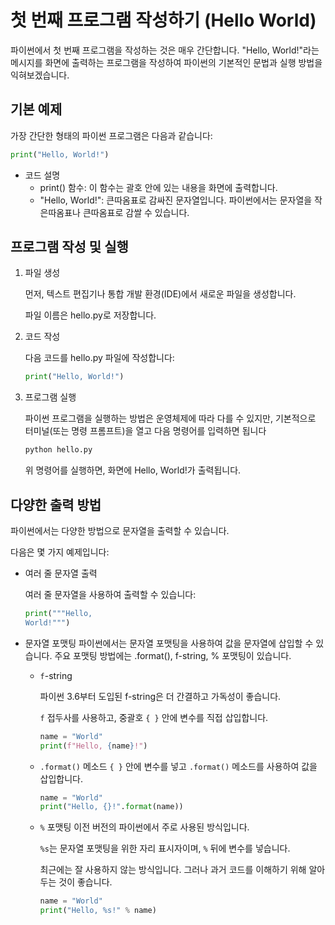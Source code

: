 # 첫 번째 프로그램 작성하기 (Hello World)

파이썬에서 첫 번째 프로그램을 작성하는 것은 매우 간단합니다. "Hello, World!"라는 메시지를 화면에 출력하는 프로그램을 작성하여 파이썬의 기본적인 문법과 실행 방법을 익혀보겠습니다.

## 기본 예제

가장 간단한 형태의 파이썬 프로그램은 다음과 같습니다:

```python
print("Hello, World!")
```

- 코드 설명
    - print() 함수: 이 함수는 괄호 안에 있는 내용을 화면에 출력합니다.
    - "Hello, World!": 큰따옴표로 감싸진 문자열입니다. 파이썬에서는 문자열을 작은따옴표나 큰따옴표로 감쌀 수 있습니다.


## 프로그램 작성 및 실행
1. 파일 생성

    먼저, 텍스트 편집기나 통합 개발 환경(IDE)에서 새로운 파일을 생성합니다. 

    파일 이름은 hello.py로 저장합니다.

2. 코드 작성
    
    다음 코드를 hello.py 파일에 작성합니다:

    ```python
    print("Hello, World!")
    ```

3. 프로그램 실행

    파이썬 프로그램을 실행하는 방법은 운영체제에 따라 다를 수 있지만, 기본적으로 터미널(또는 명령 프롬프트)을 열고 다음 명령어를 입력하면 됩니다
    
    ```bash
    python hello.py
    ```

    위 명령어를 실행하면, 화면에 Hello, World!가 출력됩니다.

## 다양한 출력 방법

파이썬에서는 다양한 방법으로 문자열을 출력할 수 있습니다. 

다음은 몇 가지 예제입니다:

- 여러 줄 문자열 출력

    여러 줄 문자열을 사용하여 출력할 수 있습니다:

    ```python
    print("""Hello,
    World!""")
    ```

- 문자열 포맷팅
    파이썬에서는 문자열 포맷팅을 사용하여 값을 문자열에 삽입할 수 있습니다.
    주요 포맷팅 방법에는 .format(), f-string, % 포맷팅이 있습니다.
    
    - `f`-string
    
        파이썬 3.6부터 도입된 f-string은 더 간결하고 가독성이 좋습니다.

        `f` 접두사를 사용하고, 중괄호 `{ }` 안에 변수를 직접 삽입합니다.

        ```python
        name = "World"
        print(f"Hello, {name}!")
        ```

    - `.format()` 메소드
        `{ }` 안에 변수를 넣고 `.format()` 메소드를 사용하여 값을 삽입합니다.
        ```python
        name = "World"
        print("Hello, {}!".format(name))
        ```
    
    - `%` 포맷팅
        이전 버전의 파이썬에서 주로 사용된 방식입니다.
        
        `%s`는 문자열 포맷팅을 위한 자리 표시자이며, `%` 뒤에 변수를 넣습니다.

        최근에는 잘 사용하지 않는 방식입니다. 그러나 과거 코드를 이해하기 위해 알아두는 것이 좋습니다.

        ```python
        name = "World"
        print("Hello, %s!" % name)
        ```
